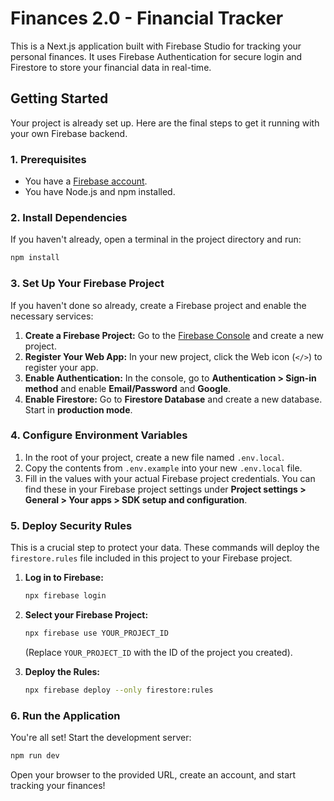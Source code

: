 # Finances 2.0 - Financial Tracker

This is a Next.js application built with Firebase Studio for tracking your personal finances. It uses Firebase Authentication for secure login and Firestore to store your financial data in real-time.

## Getting Started

Your project is already set up. Here are the final steps to get it running with your own Firebase backend.

### 1. Prerequisites

- You have a [Firebase account](https://console.firebase.google.com/).
- You have Node.js and npm installed.

### 2. Install Dependencies

If you haven't already, open a terminal in the project directory and run:

```bash
npm install
```

### 3. Set Up Your Firebase Project

If you haven't done so already, create a Firebase project and enable the necessary services:

1.  **Create a Firebase Project:** Go to the [Firebase Console](https://console.firebase.google.com/) and create a new project.
2.  **Register Your Web App:** In your new project, click the Web icon (`</>`) to register your app.
3.  **Enable Authentication:** In the console, go to **Authentication > Sign-in method** and enable **Email/Password** and **Google**.
4.  **Enable Firestore:** Go to **Firestore Database** and create a new database. Start in **production mode**.

### 4. Configure Environment Variables

1.  In the root of your project, create a new file named `.env.local`.
2.  Copy the contents from `.env.example` into your new `.env.local` file.
3.  Fill in the values with your actual Firebase project credentials. You can find these in your Firebase project settings under **Project settings > General > Your apps > SDK setup and configuration**.

### 5. Deploy Security Rules

This is a crucial step to protect your data. These commands will deploy the `firestore.rules` file included in this project to your Firebase project.

1.  **Log in to Firebase:**
    ```bash
    npx firebase login
    ```
2.  **Select your Firebase Project:**
    ```bash
    npx firebase use YOUR_PROJECT_ID
    ```
    (Replace `YOUR_PROJECT_ID` with the ID of the project you created).

3.  **Deploy the Rules:**
    ```bash
    npx firebase deploy --only firestore:rules
    ```

### 6. Run the Application

You're all set! Start the development server:

```bash
npm run dev
```

Open your browser to the provided URL, create an account, and start tracking your finances!
